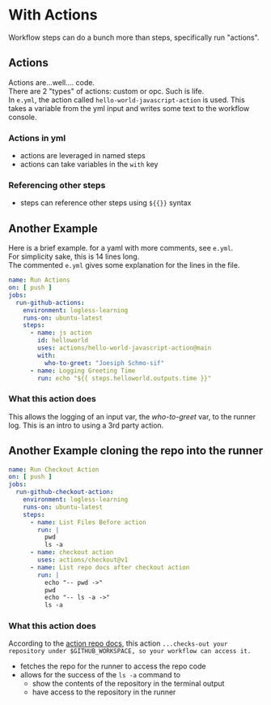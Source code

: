 # With Actions
Workflow steps can do a bunch more than steps, specifically run "actions".

## Actions
Actions are...well.... code.  
There are 2 "types" of actions: custom or opc. Such is life.  
In `e.yml`, the action called `hello-world-javascript-action` is used. This takes a variable from the yml input and writes some text to the workflow console.  

### Actions in yml
- actions are leveraged in named steps
- actions can take variables in the `with` key

### Referencing other steps
- steps can reference other steps using `${{}}` syntax

## Another Example
Here is a brief example. for a yaml with more comments, see `e.yml`.  
For simplicity sake, this is 14 lines long.  
The commented `e.yml` gives some explanation for the lines in the file. 

```yaml
name: Run Actions
on: [ push ]
jobs:
  run-github-actions:  
    environment: logless-learning
    runs-on: ubuntu-latest
    steps:
      - name: js action
        id: helloworld
        uses: actions/hello-world-javascript-action@main
        with:
          who-to-greet: "Joesiph Schmo-sif"
      - name: Logging Greeting Time
        run: echo "${{ steps.helloworld.outputs.time }}"
```
### What this action does
This allows the logging of an input var, the _who-to-greet_ var, to the runner log. This is an intro to using a 3rd party action.  

## Another Example cloning the repo into the runner
```yaml
name: Run Checkout Action
on: [ push ]
jobs:
  run-github-checkout-action:  
    environment: logless-learning
    runs-on: ubuntu-latest
    steps:
      - name: List Files Before action
        run: |
          pwd
          ls -a
      - name: checkout action
        uses: actions/checkout@v1
      - name: List repo docs after checkout action
        run: |
          echo "-- pwd ->"
          pwd
          echo "-- ls -a ->"
          ls -a

```
### What this action does
According to the [action repo docs](https://github.com/actions/checkout), this action `...checks-out your repository under $GITHUB_WORKSPACE, so your workflow can access it.`
- fetches the repo for the runner to access the repo code
- allows for the success of the `ls -a` command to 
  - show the contents of the repository in the terminal output 
  - have access to the repository in the runner